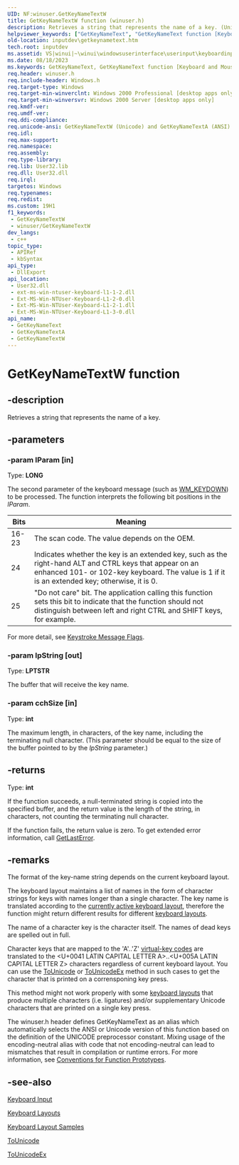 ```yaml
---
UID: NF:winuser.GetKeyNameTextW
title: GetKeyNameTextW function (winuser.h)
description: Retrieves a string that represents the name of a key. (Unicode)
helpviewer_keywords: ["GetKeyNameText", "GetKeyNameText function [Keyboard and Mouse Input]", "GetKeyNameTextW", "_win32_GetKeyNameText", "_win32_getkeynametext_cpp", "inputdev.getkeynametext", "winui._win32_getkeynametext", "winuser/GetKeyNameText", "winuser/GetKeyNameTextW"]
old-location: inputdev\getkeynametext.htm
tech.root: inputdev
ms.assetid: VS|winui|~\winui\windowsuserinterface\userinput\keyboardinput\keyboardinputreference\keyboardinputfunctions\getkeynametext.htm
ms.date: 08/18/2023
ms.keywords: GetKeyNameText, GetKeyNameText function [Keyboard and Mouse Input], GetKeyNameTextA, GetKeyNameTextW, _win32_GetKeyNameText, _win32_getkeynametext_cpp, inputdev.getkeynametext, winui._win32_getkeynametext, winuser/GetKeyNameText, winuser/GetKeyNameTextA, winuser/GetKeyNameTextW
req.header: winuser.h
req.include-header: Windows.h
req.target-type: Windows
req.target-min-winverclnt: Windows 2000 Professional [desktop apps only]
req.target-min-winversvr: Windows 2000 Server [desktop apps only]
req.kmdf-ver: 
req.umdf-ver: 
req.ddi-compliance: 
req.unicode-ansi: GetKeyNameTextW (Unicode) and GetKeyNameTextA (ANSI)
req.idl: 
req.max-support: 
req.namespace: 
req.assembly: 
req.type-library: 
req.lib: User32.lib
req.dll: User32.dll
req.irql: 
targetos: Windows
req.typenames: 
req.redist: 
ms.custom: 19H1
f1_keywords:
 - GetKeyNameTextW
 - winuser/GetKeyNameTextW
dev_langs:
 - c++
topic_type:
 - APIRef
 - kbSyntax
api_type:
 - DllExport
api_location:
 - User32.dll
 - ext-ms-win-ntuser-keyboard-l1-1-2.dll
 - Ext-MS-Win-NTUser-Keyboard-L1-2-0.dll
 - Ext-MS-Win-NTUser-Keyboard-L1-2-1.dll
 - Ext-MS-Win-NTUser-Keyboard-L1-3-0.dll
api_name:
 - GetKeyNameText
 - GetKeyNameTextA
 - GetKeyNameTextW
---
```


# GetKeyNameTextW function


## -description

Retrieves a string that represents the name of a key.

## -parameters

### -param lParam [in]

Type: <b>LONG</b>

The second parameter of the keyboard message (such as <a href="/windows/desktop/inputdev/wm-keydown">WM_KEYDOWN</a>) to be processed. The function interprets the following bit positions in the <i>lParam</i>.

| Bits  | Meaning |
|-------|---------|
| 16-23 | The scan code. The value depends on the OEM. |
| 24    | Indicates whether the key is an extended key, such as the right-hand ALT and CTRL keys that appear on an enhanced 101- or 102-key keyboard. The value is 1 if it is an extended key; otherwise, it is 0. |
| 25    | "Do not care" bit. The application calling this function sets this bit to indicate that the function should not distinguish between left and right CTRL and SHIFT keys, for example. |

For more detail, see [Keystroke Message Flags](/windows/win32/inputdev/about-keyboard-input#keystroke-message-flags).

### -param lpString [out]

Type: <b>LPTSTR</b>

The buffer that will receive the key name.

### -param cchSize [in]

Type: <b>int</b>

The maximum length, in characters, of the key name, including the terminating null character. (This parameter should be equal to the size of the buffer pointed to by the <i>lpString</i> parameter.)

## -returns

Type: <b>int</b>

If the function succeeds, a null-terminated string is copied into the specified buffer, and the return value is the length of the string, in characters, not counting the terminating null character.

If the function fails, the return value is zero. To get extended error information, call <a href="/windows/desktop/api/errhandlingapi/nf-errhandlingapi-getlasterror">GetLastError</a>.

## -remarks

The format of the key-name string depends on the current keyboard layout.

The keyboard layout maintains a list of names in the form of character strings for keys with names longer than a single character.
The key name is translated according to the [currently active keyboard layout](/windows/win32/inputdev/about-keyboard-input#languages-locales-and-keyboard-layouts), therefore the function might return different results for different [keyboard layouts](/globalization/windows-keyboard-layouts).

The name of a character key is the character itself. The names of dead keys are spelled out in full.

Character keys that are mapped to the 'A'..'Z' [virtual-key codes](/windows/win32/inputdev/virtual-key-codes) are translated to the <U+0041 LATIN CAPITAL LETTER A>..<U+005A LATIN CAPITAL LETTER Z> characters regardless of current keyboard layout. You can use the [ToUnicode](/windows/win32/api/winuser/nf-winuser-tounicode) or [ToUnicodeEx](/windows/win32/api/winuser/nf-winuser-tounicodeex) method in such cases to get the character that is printed on a corrensponing key press.

This method might not work properly with some [keyboard layouts](/globalization/windows-keyboard-layouts) that produce multiple characters (i.e. ligatures) and/or supplementary Unicode characters that are printed on a single key press. 

The winuser.h header defines GetKeyNameText as an alias which automatically selects the ANSI or Unicode version of this function based on the definition of the UNICODE preprocessor constant. Mixing usage of the encoding-neutral alias with code that not encoding-neutral can lead to mismatches that result in compilation or runtime errors. For more information, see [Conventions for Function Prototypes](/windows/win32/intl/conventions-for-function-prototypes).

## -see-also

[Keyboard Input](/windows/desktop/inputdev/keyboard-input)

[Keyboard Layouts](/globalization/windows-keyboard-layouts)

[Keyboard Layout Samples](/samples/microsoft/windows-driver-samples/keyboard-layout-samples)

[ToUnicode](/windows/win32/api/winuser/nf-winuser-tounicode)

[ToUnicodeEx](/windows/win32/api/winuser/nf-winuser-tounicodeex)
